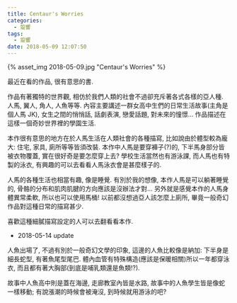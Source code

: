 ```yaml
---
title: Centaur's Worries
categories:
  - 跫響
tags:
  - 跫響
date: 2018-05-09 12:07:50
---
```

{% asset_img 2018-05-09.jpg "Centaur's Worries" %}

最近在看的作品, 很有意思的書.

作品有著獨特的世界觀, 相仿於我們人類的社會不過卻充斥著各式各樣的亞人種. 人馬, 翼人, 角人, 人魚等等. 內容主要講述一群女高中生們的日常生活故事(主角是個人馬 JK), 女生之間的悄悄話, 話劇表演, 戀愛話題, 對未來的憧憬... 作品描述在這樣一個奇妙世界裡的學園生活.

本作很有意思的地方在於人馬生活在人類社會的各種描寫, 比如說由於體型較為龐大: 住宅, 家具, 廁所等等皆須改裝. 本作中人馬是要穿褲子(?)的, 下半馬身部分皆被衣物覆蓋, 實在很好奇是要怎麼穿上去? 學校生活當然也有游泳課, 而人馬也有特製的泳衣, 有興趣的可以去看看人馬泳衣會是甚麼樣子的.

人馬的各種生活也相當有趣, 像是睡覺. 有別於我的想像, 本作人馬是可以躺著睡覺的, 骨骼的分布和肌肉肌腱的方向應該是沒辦法才對... 另外就是感覺本作的人馬身體異常柔軟, 所以也可以使用馬桶! 以前都沒想過亞人該怎麼上廁所, 畢竟一般奇幻作品對這種日常的描寫甚少.

喜歡這種細膩描寫設定的人可以去翻看看本作.

- 2018-05-14 update

人魚出場了, 不過有別於一般奇幻文學的印象, 這邊的人魚比較像是納加: 下半身是細長蛇型, 有著魚尾型尾巴. 體內血管有特殊構造(應該是保暖相關)所以一年都穿泳衣, 而且都有著大胸部(到底是哺乳類還是魚類!?).

故事中人魚高中則是蓋在海邊, 走廊教室內皆是水路, 故事中的人魚學生皆是像蛇一樣移動; 有說漲潮的時候會被淹沒, 到時候就用游泳的吧?